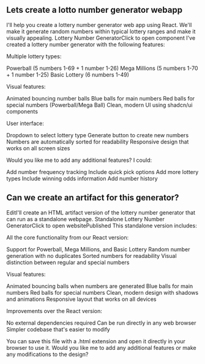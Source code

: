 ## Lets create a lotto number generator webapp

I'll help you create a lottery number generator web app using React. We'll make it generate random numbers within typical lottery ranges and make it visually appealing.
Lottery Number GeneratorClick to open component
I've created a lottery number generator with the following features:

Multiple lottery types:

Powerball (5 numbers 1-69 + 1 number 1-26)
Mega Millions (5 numbers 1-70 + 1 number 1-25)
Basic Lottery (6 numbers 1-49)


Visual features:

Animated bouncing number balls
Blue balls for main numbers
Red balls for special numbers (Powerball/Mega Ball)
Clean, modern UI using shadcn/ui components


User interface:

Dropdown to select lottery type
Generate button to create new numbers
Numbers are automatically sorted for readability
Responsive design that works on all screen sizes



Would you like me to add any additional features? I could:

Add number frequency tracking
Include quick pick options
Add more lottery types
Include winning odds information
Add number history

## Can we create an artifact for this generator?

EditI'll create an HTML artifact version of the lottery number generator that can run as a standalone webpage.
Standalone Lottery Number GeneratorClick to open websitePublished
This standalone version includes:

All the core functionality from our React version:

Support for Powerball, Mega Millions, and Basic Lottery
Random number generation with no duplicates
Sorted numbers for readability
Visual distinction between regular and special numbers


Visual features:

Animated bouncing balls when numbers are generated
Blue balls for main numbers
Red balls for special numbers
Clean, modern design with shadows and animations
Responsive layout that works on all devices


Improvements over the React version:

No external dependencies required
Can be run directly in any web browser
Simpler codebase that's easier to modify



You can save this file with a .html extension and open it directly in your browser to use it. Would you like me to add any additional features or make any modifications to the design?